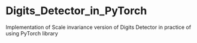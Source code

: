 # Digits_Detector_in_PyTorch
Implementation of Scale invariance version of Digits Detector in practice of using PyTorch library

